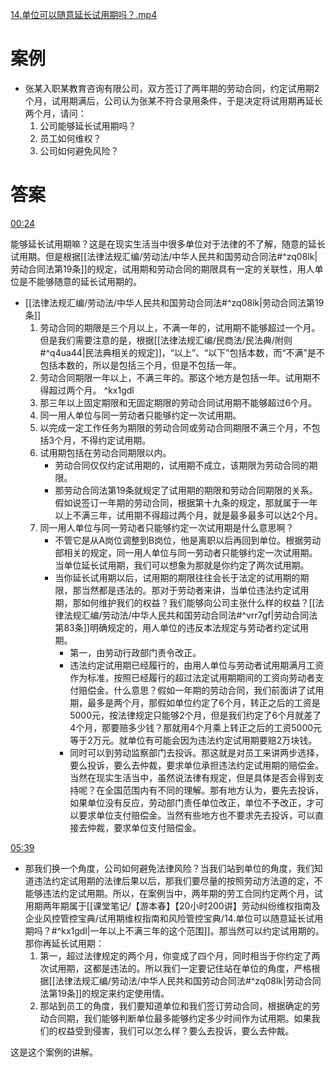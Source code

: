 [14.单位可以随意延长试用期吗？.mp4](file:///E:%5C法律实务%5CA314【游本春】【20小时200讲】劳动纠纷维权指南及企业风控管控宝典（200讲劳动合同签订法律风险防范与合规管理）%5C14.单位可以随意延长试用期吗？.mp4)
# 案例
- 张某入职某教育咨询有限公司，双方签订了两年期的劳动合同，约定试用期2个月，试用期满后，公司认为张某不符合录用条件，于是决定将试用期再延长两个月，请问：
	1. 公司能够延长试用期吗？
	2. 员工如何维权？
	3. 公司如何避免风险？
# 答案
[00:24](file:///E:/%5C%E6%B3%95%E5%BE%8B%E5%AE%9E%E5%8A%A1%5CA314%E3%80%90%E6%B8%B8%E6%9C%AC%E6%98%A5%E3%80%91%E3%80%9020%E5%B0%8F%E6%97%B6200%E8%AE%B2%E3%80%91%E5%8A%B3%E5%8A%A8%E7%BA%A0%E7%BA%B7%E7%BB%B4%E6%9D%83%E6%8C%87%E5%8D%97%E5%8F%8A%E4%BC%81%E4%B8%9A%E9%A3%8E%E6%8E%A7%E7%AE%A1%E6%8E%A7%E5%AE%9D%E5%85%B8%EF%BC%88200%E8%AE%B2%E5%8A%B3%E5%8A%A8%E5%90%88%E5%90%8C%E7%AD%BE%E8%AE%A2%E6%B3%95%E5%BE%8B%E9%A3%8E%E9%99%A9%E9%98%B2%E8%8C%83%E4%B8%8E%E5%90%88%E8%A7%84%E7%AE%A1%E7%90%86%EF%BC%89%5C14.%E5%8D%95%E4%BD%8D%E5%8F%AF%E4%BB%A5%E9%9A%8F%E6%84%8F%E5%BB%B6%E9%95%BF%E8%AF%95%E7%94%A8%E6%9C%9F%E5%90%97%EF%BC%9F.mp4#t=24.496808)

能够延长试用期嘛？这是在现实生活当中很多单位对于法律的不了解，随意的延长试用期。但是根据[[法律法规汇编/劳动法/中华人民共和国劳动合同法#^zq08lk|劳动合同法第19条]]的规定，试用期和劳动合同的期限具有一定的关联性，用人单位是不能够随意的延长试用期的。

- [[法律法规汇编/劳动法/中华人民共和国劳动合同法#^zq08lk|劳动合同法第19条]]
	1. 劳动合同的期限是三个月以上，不满一年的，试用期不能够超过一个月。但是我们需要注意的是，根据[[法律法规汇编/民商法/民法典/附则#^q4ua44|民法典相关的规定]]，“以上”、“以下”包括本数，而“不满”是不包括本数的，所以是包括三个月，但是不包括一年。
	2. 劳动合同期限一年以上，不满三年的。那这个地方是包括一年。试用期不得超过两个月。 ^kx1gdl
	3. 那三年以上固定期限和无固定期限的劳动合同试用期不能够超过6个月。
	4. 同一用人单位与同一劳动者只能够约定一次试用期。
	5. 以完成一定工作任务为期限的劳动合同或劳动合同期限不满三个月，不包括3个月，不得约定试用期。
	6. 试用期包括在劳动合同期限以内。
		- 劳动合同仅仅约定试用期的，试用期不成立，该期限为劳动合同的期限。
		- 那劳动合同法第19条就规定了试用期的期限和劳动合同期限的关系。假如说签订一年期的劳动合同，根据第十九条的规定，那就属于一年以上不满三年，试用期不得超过两个月，就是最多最多可以达2个月。
	7. 同一用人单位与同一劳动者只能够约定一次试用期是什么意思啊？
		- 不管它是从A岗位调整到B岗位，他是离职以后再回到单位。根据劳动部相关的规定，同一用人单位与同一劳动者只能够约定一次试用期。当单位延长试用期，我们可以想象为那就是你约定了两次试用期。
		- 当你延长试用期以后，试用期的期限往往会长于法定的试用期的期限，那当然都是违法的。那对于劳动者来讲，当单位违法约定试用期，那如何维护我们的权益？我们能够向公司主张什么样的权益？[[法律法规汇编/劳动法/中华人民共和国劳动合同法#^vrr7gf|劳动合同法第83条]]明确规定的，用人单位的违反本法规定与劳动者约定试用期。
			- 第一，由劳动行政部门责令改正。
			- 违法约定试用期已经履行的，由用人单位与劳动者试用期满月工资作为标准，按照已经履行的超过法定试用期期间的工资向劳动者支付赔偿金。什么意思？假如一年期的劳动合同，我们前面讲了试用期，最多是两个月，那假如单位约定了6个月，转正之后的工资是5000元，按法律规定只能够2个月，但是我们约定了6个月就差了4个月，那要赔多少钱？那就用4个月乘上转正之后的工资5000元等于2万元。就单位有可能会因为违法约定试用期要赔2万块钱。
			- 同时可以到劳动监察部门去投诉。那这就是对员工来讲两步选择，要么投诉，要么去仲裁，要求单位承担违法约定试用期的赔偿金。当然在现实生活当中，虽然说法律有规定，但是具体是否会得到支持呢？在全国范围内有不同的理解。那有地方认为，要先去投诉，如果单位没有反应，劳动部门责任单位改正，单位不予改正，才可以要求单位支付赔偿金。当然有些地方也不要求先去投诉，可以直接去仲裁，要求单位支付赔偿金。

[05:39](file:///E:%5C法律实务%5CA314【游本春】【20小时200讲】劳动纠纷维权指南及企业风控管控宝典（200讲劳动合同签订法律风险防范与合规管理）%5C14.单位可以随意延长试用期吗？.mp4#t=05:39)

- 那我们换一个角度，公司如何避免法律风险？当我们站到单位的角度，我们知道违法约定试用期的法律后果以后，那我们要尽量的按照劳动方法道的定，不能够违法约定试用期。所以，在案例当中，两年期的劳工合同约定两个月，试用期两年期属于[[课堂笔记/【游本春】【20小时200讲】劳动纠纷维权指南及企业风控管控宝典/试用期维权指南和风险管控宝典/14.单位可以随意延长试用期吗？#^kx1gdl|一年以上不满三年的这个范围]]。那当然可以约定试用期的。那你再延长试用期：
	1. 第一，超过法律规定的两个月，你变成了四个月，同时相当于你约定了两次试用期，这都是违法的。所以我们一定要记住站在单位的角度，严格根据[[法律法规汇编/劳动法/中华人民共和国劳动合同法#^zq08lk|劳动合同法第19条]]的规定来约定使用情。
	2. 那站到员工的角度，我们要知道单位和我们签订劳动合同，根据确定的劳动合同期，我们能够判断单位最多能够约定多少时间作为试用期。如果我们的权益受到侵害，我们可以怎么样？要么去投诉，要么去仲裁。

这是这个案例的讲解。
